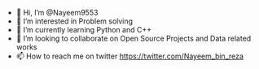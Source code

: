 - 👋 Hi, I’m @Nayeem9553
- 👀 I’m interested in Problem solving 
- 🌱 I’m currently learning Python and C++
- 💞️ I’m looking to collaborate on Open Source Projects and Data related works
- 📫 How to reach me on twitter https://twitter.com/Nayeem_bin_reza

<!---
Nayeem9553/Nayeem9553 is a ✨ special ✨ repository because its `README.md` (this file) appears on your GitHub profile.
You can click the Preview link to take a look at your changes.
--->
